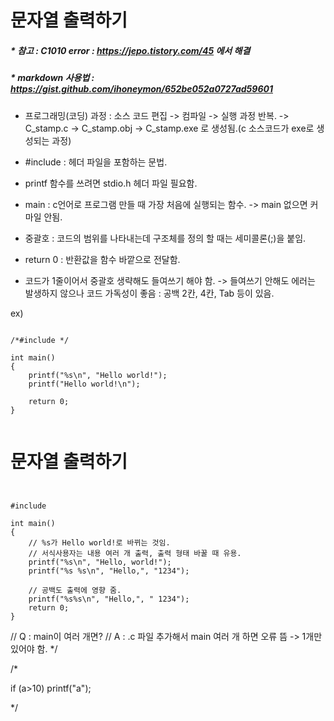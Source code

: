 


# 문자열 출력하기

##### * 참고 : C1010 error : https://jepo.tistory.com/45 에서 해결
##### * markdown 사용법 : https://gist.github.com/ihoneymon/652be052a0727ad59601

* 프로그래밍(코딩) 과정 : 소스 코드 편집 -> 컴파일 -> 실행 과정 반복.
  -> C_stamp.c -> C_stamp.obj -> C_stamp.exe 로 생성됨.(c 소스코드가 exe로 생성되는 과정)

* #include : 헤더 파일을 포함하는 문법.
* printf 함수를 쓰려면 stdio.h 헤더 파일 필요함.
* main : c언어로 프로그램 만들 때 가장 처음에 실행되는 함수. -> main 없으면 커마일 안됨.
* 중괄호 : 코드의 범위를 나타내는데 구조체를 정의 할 때는 세미콜론(;)을 붙임.
* return 0 : 반환값을 함수 바깥으로 전달함.
* 코드가 1줄이어서 중괄호 생략해도 들여쓰기 해야 함.
  -> 들여쓰기 안해도 에러는 발생하지 않으나 코드 가독성이 좋음 : 공백 2칸, 4칸, Tab 등이 있음.

ex)
<pre><code>
/*#include <stdio.h>*/

int main()
{
	printf("%s\n", "Hello world!");
	printf("Hello world!\n");

	return 0;
}

</pre></code>


# 문자열 출력하기


<pre><code>

#include <stdio.h>

int main() 
{
	// %s가 Hello world!로 바뀌는 것임.
	// 서식사용자는 내용 여러 개 출력, 출력 형태 바꿀 때 유용.
	printf("%s\n", "Hello, world!");
	printf("%s %s\n", "Hello,", "1234");

	// 공백도 출력에 영향 줌.
	printf("%s%s\n", "Hello,", " 1234");
	return 0;
}
</pre></code>


// Q : main이 여러 개면?
// A : .c 파일 추가해서 main 여러 개 하면 오류 뜸 -> 1개만 있어야 함.
*/

/*


if (a>10)
	printf("a");

*/
